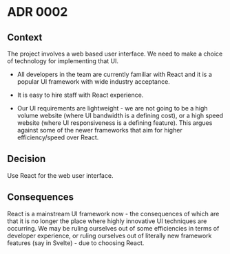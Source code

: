 # ADR 0002

## Context

The project involves a web based user interface. We need to make a choice of technology
for implementing that UI.

- All developers in the team are currently familiar with React and it is a popular
  UI framework with wide industry acceptance.

- It is easy to hire staff with React experience.

- Our UI requirements are lightweight - we are not going to be a high volume website (where
  UI bandwidth is a defining cost), or a high speed website (where UI responsiveness is
  a defining feature). This argues against some of the newer frameworks that aim for
  higher efficiency/speed over React.

## Decision

Use React for the web user interface.

## Consequences

React is a mainstream UI framework now - the consequences of which are that it is no
longer the place where highly innovative UI techniques are occurring. We may be
ruling ourselves out of some efficiencies in terms of developer experience, or ruling ourselves
out of literally new framework features (say in Svelte) - due to choosing React.
